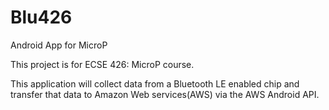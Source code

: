 # Blu426
Android App for MicroP


This project is for ECSE 426: MicroP course.

This application will collect data from a Bluetooth LE enabled chip and transfer that data to Amazon Web services(AWS) via the AWS Android API.
